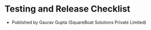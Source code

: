 # Testing and Release Checklist

* Published by Gaurav Gupta (SquareBoat Solutions Private Limited)
